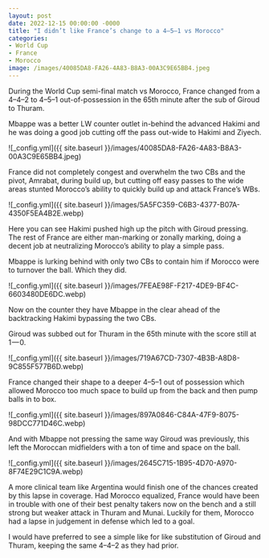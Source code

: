 ```yaml
---
layout: post
date: 2022-12-15 00:00:00 -0000
title: "I didn’t like France’s change to a 4–5–1 vs Morocco"
categories: 
- World Cup 
- France 
- Morocco
image: /images/40085DA8-FA26-4A83-B8A3-00A3C9E65BB4.jpeg
--- 
```


During the World Cup semi-final match vs Morocco, France changed from a 4–4–2 to 4–5–1 out-of-possession in the 65th minute after the sub of Giroud to Thuram.

Mbappe was a better LW counter outlet in-behind the advanced Hakimi and he was doing a good job cutting off the pass out-wide to Hakimi and Ziyech.

![_config.yml]({{ site.baseurl }}/images/40085DA8-FA26-4A83-B8A3-00A3C9E65BB4.jpeg)

France did not completely congest and overwhelm the two CBs and the pivot, Amrabat, during build up, but cutting off easy passes to the wide areas stunted Morocco’s ability to quickly build up and attack France’s WBs.

![_config.yml]({{ site.baseurl }}/images/5A5FC359-C6B3-4377-B07A-4350F5EA4B2E.webp)

Here you can see Hakimi pushed high up the pitch with Giroud pressing. The rest of France are either man-marking or zonally marking, doing a decent job at neutralizing Morocco’s ability to play a simple pass.

Mbappe is lurking behind with only two CBs to contain him if Morocco were to turnover the ball. Which they did.

![_config.yml]({{ site.baseurl }}/images/7FEAE98F-F217-4DE9-BF4C-6603480DE6DC.webp)

Now on the counter they have Mbappe in the clear ahead of the backtracking Hakimi bypassing the two CBs.

Giroud was subbed out for Thuram in the 65th minute with the score still at 1 — 0.


![_config.yml]({{ site.baseurl }}/images/719A67CD-7307-4B3B-A8D8-9C855F577B6D.webp)

France changed their shape to a deeper 4–5–1 out of possession which allowed Morocco too much space to build up from the back and then pump balls in to box.

![_config.yml]({{ site.baseurl }}/images/897A0846-C84A-47F9-8075-98DCC771D46C.webp)

And with Mbappe not pressing the same way Giroud was previously, this left the Moroccan midfielders with a ton of time and space on the ball.

![_config.yml]({{ site.baseurl }}/images/2645C715-1B95-4D70-A970-8F74E29C1C9A.webp)

A more clinical team like Argentina would finish one of the chances created by this lapse in coverage. Had Morocco equalized, France would have been in trouble with one of their best penalty takers now on the bench and a still strong but weaker attack in Thuram and Munai. Luckily for them, Morocco had a lapse in judgement in defense which led to a goal.

I would have preferred to see a simple like for like substitution of Giroud and Thuram, keeping the same 4–4–2 as they had prior.
